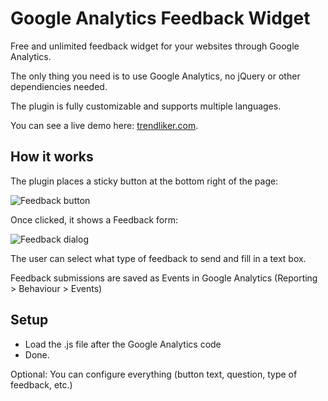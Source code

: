 
Google Analytics Feedback Widget
==============================

Free and unlimited feedback widget for your websites through Google Analytics.

The only thing you need is to use Google Analytics, no jQuery or other dependiencies needed.

The plugin is fully customizable and supports multiple languages.

You can see a live demo here: <a href="http://trendliker.com/">trendliker.com</a>.



How it works
-------------------------------

The plugin places a sticky button at the bottom right of the page:

![Feedback button](https://cloud.githubusercontent.com/assets/141241/6185187/ce03b870-b36b-11e4-86a7-a6ef880f95ec.png)

Once clicked, it shows a Feedback form:

![Feedback dialog](https://cloud.githubusercontent.com/assets/141241/6185199/f122f686-b36b-11e4-8858-fb8869824b82.png)

The user can select what type of feedback to send and fill in a text box.

Feedback submissions are saved as Events in Google Analytics (Reporting > Behaviour > Events)


Setup
-------------------------------

- Load the .js file after the Google Analytics code
- Done.

Optional: You can configure everything (button text, question, type of feedback, etc.)
